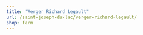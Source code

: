 ```yaml
---
title: "Verger Richard Legault"
url: /saint-joseph-du-lac/verger-richard-legault/
shop: farm
---
```

